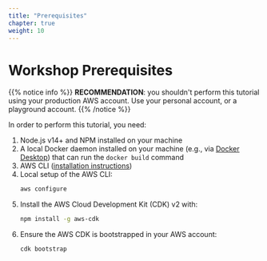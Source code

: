 ```yaml
---
title: "Prerequisites"
chapter: true
weight: 10
---
```


# Workshop Prerequisites

{{% notice info %}}
**RECOMMENDATION**: you shouldn't perform this tutorial using your production AWS account.
Use your personal account, or a playground account.
{{% /notice %}}

In order to perform this tutorial, you need:

1. Node.js v14+ and NPM installed on your machine
1. A local Docker daemon installed on your machine (e.g., via [Docker Desktop](https://www.docker.com/products/docker-desktop/)) that can run the `docker build` command
1. AWS CLI ([installation instructions](https://docs.aws.amazon.com/cli/latest/userguide/cli-chap-welcome.html))
1. Local setup of the AWS CLI:
   ```sh
   aws configure
   ```
1. Install the AWS Cloud Development Kit (CDK) v2 with:
   ```sh
   npm install -g aws-cdk
   ```
1. Ensure the AWS CDK is bootstrapped in your AWS account:
   ```sh
   cdk bootstrap
   ```
